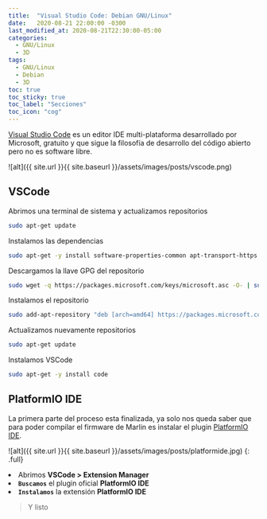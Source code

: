 ```yaml
---
title:  "Visual Studio Code: Debian GNU/Linux"
date:   2020-08-21 22:00:00 -0300
last_modified_at: 2020-08-21T22:30:00-05:00
categories:
  - GNU/Linux
  - 3D
tags:
  - GNU/Linux
  - Debian
  - 3D
toc: true
toc_sticky: true
toc_label: "Secciones"
toc_icon: "cog"
---
```


<a href="https://code.visualstudio.com/" target="_blank" rel="noreferrer noopener">Visual Studio Code</a> es un editor IDE multi-plataforma desarrollado por Microsoft, gratuito y que sigue la filosofía de desarrollo del código abierto pero no es software libre.

![alt]({{ site.url }}{{ site.baseurl }}/assets/images/posts/vscode.png)

## VSCode

Abrimos una terminal de sistema y actualizamos repositorios

```bash
sudo apt-get update
```

Instalamos las dependencias

```bash
sudo apt-get -y install software-properties-common apt-transport-https
```

Descargamos la llave GPG del repositorio

```bash
sudo wget -q https://packages.microsoft.com/keys/microsoft.asc -O- | sudo apt-key add -
```

Instalamos el repositorio

```bash
sudo add-apt-repository "deb [arch=amd64] https://packages.microsoft.com/repos/vscode stable main"
```

Actualizamos nuevamente repositorios

```bash
sudo apt-get update
```

Instalamos VSCode

```bash
sudo apt-get -y install code
```

## PlatformIO IDE

La primera parte del proceso esta finalizada, ya solo nos queda saber que para poder compilar el firmware de Marlin es instalar el plugin <a href="https://platformio.org/" target="_blank" rel="noreferrer noopener">PlatformIO IDE</a>.

![alt]({{ site.url }}{{ site.baseurl }}/assets/images/posts/platformide.jpg)
{: .full}

<li style="text-align: justify;">
Abrimos <strong>VSCode > Extension Manager</strong>
</li>

<li style="text-align: justify;">
<strong><code>Buscamos</code></strong> el plugin oficial <strong>PlatformIO IDE</strong>
</li>

<li style="text-align: justify;">
<strong><code>Instalamos</code></strong> la extensión <strong>PlatformIO IDE</strong>
</li>

> Y listo
